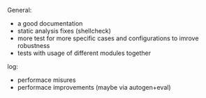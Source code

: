 General:
* a good documentation
* static analysis fixes (shellcheck)
* more test for more specific cases and configurations to imrove robustness
* tests with usage of different modules together

log:
* performace misures
* performace improvements (maybe via autogen+eval)



